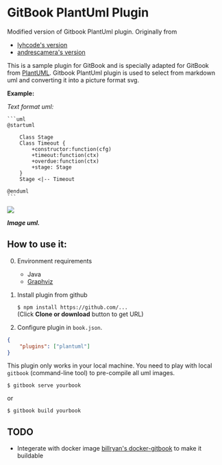 # **GitBook PlantUml Plugin**

Modified version of Gitbook PlantUml plugin. Originally from
- [lyhcode's version](https://github.com/lyhcode/gitbook-plugin-plantuml)
- [andrescamera's version](https://github.com/andrescamera/gitbook-plugin-plantuml)

This is a sample plugin for GitBook and is specially adapted for GitBook from [PlantUML](http://www.plantuml.com/index.html). Gitbook PlantUml plugin is used to select from markdown uml and converting it into a picture format svg.

**Example:**

*Text format uml:*

<pre><code>```uml
@startuml

	Class Stage
	Class Timeout {
		+constructor:function(cfg)
		+timeout:function(ctx)
		+overdue:function(ctx)
		+stage: Stage
	}
 	Stage &lt;|-- Timeout

@enduml
```
</code></pre>

![](./images/uml.png)

***Image uml.***

**How to use it:**
--------------

0. Environment requirements
    - Java
    - [Graphviz](http://www.graphviz.org/)

1. Install plugin from github

    `$ npm install https://github.com/...`  
    (Click **Clone or download** button to get URL)

2. Configure plugin in `book.json`.

```json
{
    "plugins": ["plantuml"]
}
```

This plugin only works in your local machine. You need to play with local `gitbook` (command-line tool) to pre-compile all uml images.

```$ gitbook serve yourbook```

or

```$ gitbook build yourbook```

## TODO

- Integerate with docker image [billryan's docker-gitbook](https://github.com/billryan/docker-gitbook) to make it buildable
